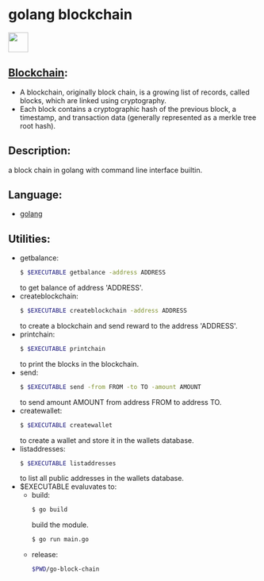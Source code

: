 # golang blockchain
[<img src="https://raw.githubusercontent.com/the-code-innovator/go-block-chain/master/images/mascot.png" width=40 height=40>](https://golang.org)

## [Blockchain](https://en.wikipedia.org/wiki/Blockchain):
* A blockchain, originally block chain, is a growing list of records, called blocks, which are linked using cryptography.
* Each block contains a cryptographic hash of the previous block, a timestamp, and transaction data (generally represented as a merkle tree root hash).

## Description:
a block chain in golang with command line interface builtin.

## Language:
* [golang](https://golang.org)

## Utilities:
* getbalance:
   ```sh
   $ $EXECUTABLE getbalance -address ADDRESS
   ```
   to get balance of address 'ADDRESS'.
* createblockchain:
   ```sh
   $ $EXECUTABLE createblockchain -address ADDRESS
   ```
   to create a blockchain and send reward to the address 'ADDRESS'.
* printchain:
   ```sh
   $ $EXECUTABLE printchain
   ```
   to print the blocks in the blockchain.
* send:
   ```sh
   $ $EXECUTABLE send -from FROM -to TO -amount AMOUNT
   ```
   to send amount AMOUNT from address FROM to address TO.
* createwallet:
   ```sh
   $ $EXECUTABLE createwallet
   ```
   to create a wallet and store it in the wallets database.
* listaddresses:
   ```sh
   $ $EXECUTABLE listaddresses
   ```
   to list all public addresses in the wallets database.
* $EXECUTABLE evaluvates to:
   - build:
      ```sh
      $ go build
      ```
      build the module.
      ```sh
      $ go run main.go
      ```
   - release:
      ```sh
      $PWD/go-block-chain
      ```
